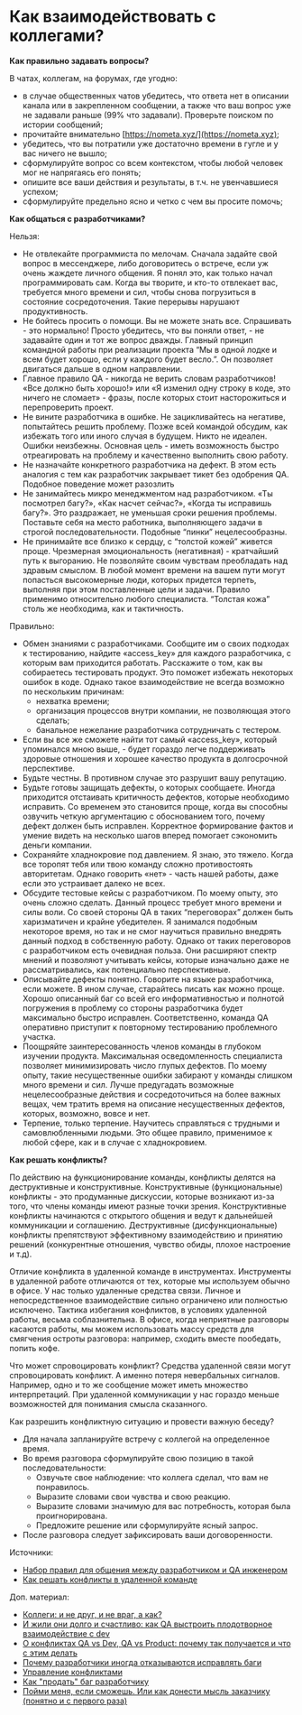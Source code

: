 # Как взаимодействовать с коллегами?

**Как правильно задавать вопросы?**

В чатах, коллегам, на форумах, где угодно:

* в случае общественных чатов убедитесь, что ответа нет в описании канала или в закрепленном сообщении, а также что ваш вопрос уже не задавали раньше (99% что задавали). Проверьте поиском по истории сообщений;
* прочитайте внимательно [https://nometa.xyz/](https://nometa.xyz);
* убедитесь, что вы потратили уже достаточно времени в гугле и у вас ничего не вышло;
* сформулируйте вопрос со всем контекстом, чтобы любой человек мог не напрягаясь его понять;
* опишите все ваши действия и результаты, в т.ч. не увенчавшиеся успехом;
* сформулируйте предельно ясно и четко с чем вы просите помочь;

**Как общаться с разработчиками?**

Нельзя:

* Не отвлекайте программиста по мелочам. Сначала задайте свой вопрос в мессенджере, либо договоритесь о встрече, если уж очень жаждете личного общения. Я понял это, как только начал программировать сам. Когда вы творите, и кто-то отвлекает вас, требуется много времени и сил, чтобы снова погрузиться в состояние сосредоточения. Такие перерывы нарушают продуктивность.
* Не бойтесь просить о помощи. Вы не можете знать все. Спрашивать - это нормально! Просто убедитесь, что вы поняли ответ, - не задавайте один и тот же вопрос дважды. Главный принцип командной работы при реализации проекта “Мы в одной лодке и всем будет хорошо, если у каждого будет весло.”. Он позволяет двигаться дальше в одном направлении.
* Главное правило QA - никогда не верить словам разработчиков! «Все должно быть хорошо!» или «Я изменил одну строку в коде, это ничего не сломает» - фразы, после которых стоит насторожиться и перепроверить проект.
* Не вините разработчика в ошибке. Не зацикливайтесь на негативе, попытайтесь решить проблему. Позже всей командой обсудим, как избежать того или иного случая в будущем. Никто не идеален. Ошибки неизбежны. Основная цель - иметь возможность быстро отреагировать на проблему и качественно выполнить свою работу.
* Не назначайте конкретного разработчика на дефект. В этом есть аналогия с тем как разработчик закрывает тикет без одобрения QA. Подобное поведение может разозлить
* Не занимайтесь микро менеджментом над разработчиком. «Ты посмотрел багу?», «Как насчет сейчас?», «Когда ты исправишь багу?». Это раздражает, не уменьшая сроки решения проблемы. Поставьте себя на место работника, выполняющего задачи в строгой последовательности. Подобные “пинки” нецелесообразны.
* Не принимайте все близко к сердцу, с “толстой кожей” живется проще. Чрезмерная эмоциональность (негативная) - кратчайший путь к выгоранию. Не позволяйте своим чувствам преобладать над здравым смыслом. В любой момент времени на вашем пути могут попасться высокомерные люди, которых придется терпеть, выполняя при этом поставленные цели и задачи. Правило применимо относительно любого специалиста. “Толстая кожа” столь же необходима, как и тактичность.

Правильно:

* Обмен знаниями с разработчиками. Сообщите им о своих подходах к тестированию, найдите «access\_key» для каждого разработчика, с которым вам приходится работать. Расскажите о том, как вы собираетесь тестировать продукт. Это поможет избежать некоторых ошибок в коде. Однако такое взаимодействие не всегда возможно по нескольким причинам:
  * нехватка времени;
  * организация процессов внутри компании, не позволяющая этого сделать;
  * банальное нежелание разработчика сотрудничать с тестером.
* Если вы все же сможете найти тот самый «access\_key», который упоминался мною выше, - будет гораздо легче поддерживать здоровые отношения и хорошее качество продукта в долгосрочной перспективе.
* Будьте честны. В противном случае это разрушит вашу репутацию.
* Будьте готовы защищать дефекты, о которых сообщаете. Иногда приходится отстаивать критичность дефектов, которые необходимо исправить. Со временем это становится проще, когда вы способны озвучить четкую аргументацию с обоснованием того, почему дефект должен быть исправлен. Корректное формирование фактов и умение видеть на несколько шагов вперед помогает сэкономить деньги компании.
* Сохраняйте хладнокровие под давлением. Я знаю, это тяжело. Когда все торопят тебя или твою команду сложно противостоять авторитетам. Однако говорить «нет» - часть нашей работы, даже если это устраивает далеко не всех.
* Обсудите тестовые кейсы с разработчиком. По моему опыту, это очень сложно сделать. Данный процесс требует много времени и силы воли. Со своей стороны QA в таких “переговорах” должен быть харизматичен и крайне убедителен. Я занимался подобным некоторое время, но так и не смог научиться правильно внедрять данный подход в собственную работу. Однако от таких переговоров с разработчиком есть очевидная польза. Они расширяют спектр мнений и позволяют учитывать кейсы, которые изначально даже не рассматривались, как потенциально перспективные.
* Описывайте дефекты понятно. Говорите на языке разработчика, если можете. В ином случае, старайтесь писать как можно проще. Хорошо описанный баг со всей его информативностью и полнотой погружения в проблему со стороны разработчика будет максимально быстро исправлен. Соответственно, команда QA оперативно приступит к повторному тестированию проблемного участка.
* Поощряйте заинтересованность членов команды в глубоком изучении продукта. Максимальная осведомленность специалиста позволяет минимизировать число глупых дефектов. По моему опыту, такие несущественные ошибки забирают у команды слишком много времени и сил. Лучше предугадать возможные нецелесообразные действия и сосредоточиться на более важных вещах, чем тратить время на описание несущественных дефектов, которых, возможно, вовсе и нет.
* Терпение, только терпение. Научитесь справляться с трудными и самовлюбленными людьми. Это общее правило, применимое к любой сфере, как и в случае с хладнокровием.

**Как решать конфликты?**

По действию на функционирование команды, конфликты делятся на деструктивные и конструктивные. Конструктивные (функциональные) конфликты - это продуманные дискуссии, которые возникают из-за того, что члены команды имеют разные точки зрения. Конструктивные конфликты начинаются с открытого общения и ведут к дальнейшей коммуникации и соглашению. Деструктивные (дисфункциональные) конфликты препятствуют эффективному взаимодействию и принятию решений (конкурентные отношения, чувство обиды, плохое настроение и т.д).

Отличие конфликта в удаленной команде в инструментах. Инструменты в удаленной работе отличаются от тех, которые мы используем обычно в офисе. У нас только удаленные средства связи. Личное и непосредственное взаимодействие сильно ограничено или полностью исключено. Тактика избегания конфликтов, в условиях удаленной работы, весьма соблазнительна. В офисе, когда неприятные разговоры касаются работы, мы можем использовать массу средств для смягчения остроты разговора: например, сходить вместе пообедать, попить кофе.

Что может спровоцировать конфликт? Средства удаленной связи могут спровоцировать конфликт. А именно потеря невербальных сигналов. Например, одно и то же сообщение может иметь множество интерпретаций. При удаленной коммуникации у нас гораздо меньше возможностей для понимания смысла сказанного.

Как разрешить конфликтную ситуацию и провести важную беседу?

* Для начала запланируйте встречу с коллегой на определенное время.
* Во время разговора сформулируйте свою позицию в такой последовательности:
  * Озвучьте свое наблюдение: что коллега сделал, что вам не понравилось.
  * Выразите словами свои чувства и свою реакцию.
  * Выразите словами значимую для вас потребность, которая была проигнорирована.
  * Предложите решение или сформулируйте ясный запрос.
* После разговора следует зафиксировать ваши договоренности.

Источники:

* [Набор правил для общения между разработчиком и QA инженером](https://habr.com/ru/post/648601/)
* [Как решать конфликты в удаленной команде](https://t.me/qa\_chillout/100)

Доп. материал:

* [Коллеги: и не друг, и не враг, а как?](https://habr.com/ru/company/regionsoft/blog/497396/)
* [И жили они долго и счастливо: как QA выстроить плодотворное взаимодействие с dev](https://habr.com/ru/company/ispring/blog/645229/)
* [О конфликтах QA vs Dev, QA vs Product: почему так получается и что с этим делать](https://habr.com/ru/company/skyeng/blog/577010/)
* [Почему разработчики иногда отказываются исправлять баги](https://dou.ua/forums/topic/35024/)
* [Управление конфликтами](https://t.me/general\_it\_talks/204)
* [Как "продать" баг разработчику](https://www.youtube.com/watch?v=wGyAW3l\_SxA)
* [Пойми меня, если сможешь. Или как донести мысль заказчику (понятно и с первого раза)](https://habr.com/ru/company/surfstudio/blog/674418/)
